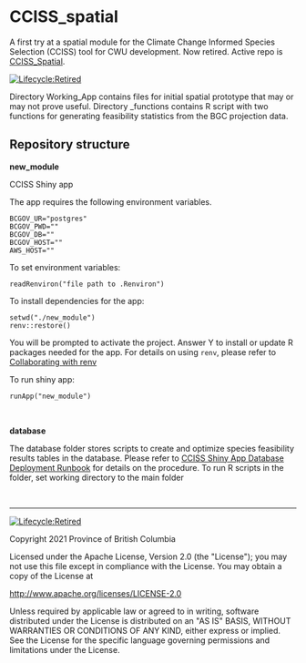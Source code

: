 # CCISS_spatial
A first try at a spatial module for the Climate Change Informed Species Selection (CCISS) tool for CWU development. Now retired. 
Active repo is [CCISS_Spatial](https://github.com/bcgov/CCISS_Spatial).

[![Lifecycle:Retired](https://img.shields.io/badge/Lifecycle-Retired-d45500)](<Redirect-URL>)

Directory Working_App contains files for initial spatial prototype that may or may not prove useful. Directory _functions contains R script with two functions for generating feasibility statistics from the BGC projection data. 

## Repository structure

**new_module**

CCISS Shiny app

The app requires the following environment variables.
```
BCGOV_UR="postgres"
BCGOV_PWD=""
BCGOV_DB=""
BCGOV_HOST=""
AWS_HOST=""
```

To set environment variables:
```
readRenviron("file path to .Renviron")
```

To install dependencies for the app:
```
setwd("./new_module")
renv::restore()
```

You will be prompted to activate the project. Answer Y to install or update R packages needed for the app. For details on using `renv`, please refer to [Collaborating with renv](https://rstudio.github.io/renv/articles/collaborating.html)

To run shiny app:
```
runApp("new_module")
```

<br/>

**database**

The database folder stores scripts to create and optimize species feasibility results tables in the database. Please refer to [CCISS Shiny App Database Deployment Runbook](/database/CCISS%20Shiny%20App%20Database%20Deployment%20Runbook.txt) for details on the procedure. To run R scripts in the folder, set working directory to the main folder

<br/>

---

[![Lifecycle:Retired](https://img.shields.io/badge/Lifecycle-Retired-d45500)](<Redirect-URL>)

Copyright 2021 Province of British Columbia

Licensed under the Apache License, Version 2.0 (the "License");
you may not use this file except in compliance with the License.
You may obtain a copy of the License at

http://www.apache.org/licenses/LICENSE-2.0

Unless required by applicable law or agreed to in writing, software
distributed under the License is distributed on an "AS IS" BASIS,
WITHOUT WARRANTIES OR CONDITIONS OF ANY KIND, either express or implied.
See the License for the specific language governing permissions and
limitations under the License.
